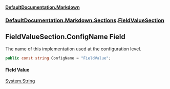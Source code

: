 #### [DefaultDocumentation\.Markdown](../../../../index.md 'index')
### [DefaultDocumentation\.Markdown\.Sections](../../../../index.md#DefaultDocumentation.Markdown.Sections 'DefaultDocumentation\.Markdown\.Sections').[FieldValueSection](index.md 'DefaultDocumentation\.Markdown\.Sections\.FieldValueSection')

## FieldValueSection\.ConfigName Field

The name of this implementation used at the configuration level\.

```csharp
public const string ConfigName = "FieldValue";
```

#### Field Value
[System\.String](https://docs.microsoft.com/en-us/dotnet/api/System.String 'System\.String')